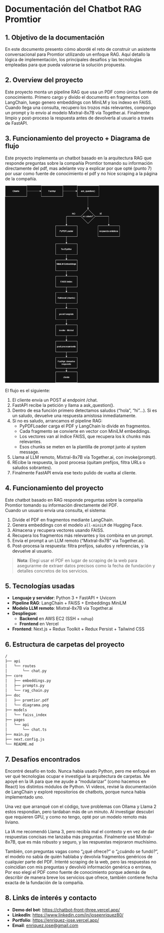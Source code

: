 # Documentación del Chatbot RAG Promtior

## 1. Objetivo de la documentación

En este documento presento cómo abordé el reto de construir un asistente conversacional para Promtior utilizando un enfoque RAG. Aquí detallo la lógica de implementación, los principales desafíos y las tecnologías empleadas para que pueda valorarse la solución propuesta.

## 2. Overview del proyecto

Este proyecto monta un pipeline RAG que usa un PDF como única fuente de conocimiento. Primero cargo y divido el documento en fragmentos con LangChain, luego genero embeddings con MiniLM y los indexo en FAISS. Cuando llega una consulta, recupero los trozos más relevantes, compongo un prompt y lo envío al modelo Mixtral-8x7B vía Together.ai. Finalmente limpio y post-proceso la respuesta antes de devolverla al usuario a través de FastAPI.


## 3. Funcionamiento del proyecto + Diagrama de flujo 
Este proyecto implementa un chatbot basado en la arquitectura RAG que responde preguntas sobre la compañía Promtior tomando su información directamente del pdf, mas adelante voy a explicar por que opté (punto 7) por usar como fuente de conocimiento el pdf y no hice scraping a la página de la compañía. 

![Diagrama de flujo del pipeline RAG](doc/diagrama.png)

El flujo es el siguiente:

1. El cliente envía un POST al endpoint /chat.
2. FastAPI recibe la petición y llama a ask_question().
3. Dentro de esa función primero detectamos saludos (“hola”, “hi”…). Si es un saludo, devuelve una respuesta amistosa inmediatamente.
4. Si no es saludo, arrancamos el pipeline RAG:
   - PyPDFLoader carga el PDF y LangChain lo divide en fragmentos.
   - Cada fragmento se convierte en vector con MiniLM embeddings.
   - Los vectores van al índice FAISS, que recupera los k chunks más relevantes.
   - Esos chunks se meten en la plantilla de prompt junto al system message.
5. Llama al LLM remoto, Mixtral-8x7B vía Together.ai, con invoke(prompt).
6. REcibe la respuesta, la post procesa (quitam prefijos, filtra URLs o saludos sobrantes).
7. Finalmente FastAPI envía ese texto pulido de vuelta al cliente.

## 4. Funcionamiento del proyecto

Este chatbot basado en RAG responde preguntas sobre la compañía Promtior tomando su información directamente del PDF.  
Cuando un usuario envía una consulta, el sistema:

1. Divide el PDF en fragmentos mediante LangChain.
2. Genera embeddings con el modelo `all-miniLM` de Hugging Face.
3. Almacena y recupera vectores usando FAISS.
4. Recupera los fragmentos más relevantes y los combina en un prompt.
5. Envía el prompt a un LLM remoto (“Mixtral-8x7B” vía Together.ai).
6. Post-procesa la respuesta: filtra prefijos, saludos y referencias, y la devuelve al usuario.

> **Nota**: Elegí usar el PDF en lugar de scraping de la web para asegurarme de extraer datos precisos como la fecha de fundación y detalles concretos de los servicios.

## 5. Tecnologías usadas

- **Lenguaje y servidor**: Python 3 + FastAPI + Uvicorn
- **Pipeline RAG**: LangChain + FAISS + Embeddings MiniLM
- **Modelo LLM remoto**: Mixtral-8x7B vía Together.ai
- **Despliegue**:
  - **Backend** en AWS EC2 (SSH + `nohup`)
  - **Frontend** en Vercel
- **Frontend**: Next.js + Redux Toolkit + Redux Persist + Tailwind CSS

## 6. Estructura de carpetas del proyecto

```text
/
├── api
│   └── routes
│       └── chat.py
├── core
│   ├── embeddings.py
│   ├── prompts.py
│   └── rag_chain.py
├── doc
│   ├── promtior.pdf
│   └── diagrama.png
├── models
│   └── faiss_index
├── pages
│   └── api
│       └── chat.ts
├── main.py
├── next.config.js
└── README.md
```

## 7. Desafíos encontrados

Encontré desafío en todo. Nunca había usado Python, pero me enfoqué en ver qué tecnologías ocupar e investigué la arquitectura de carpetas. Me apoyé en la IA para que me ayude  a “modularizar” (como hacemos en React) los distintos módulos de Python. Vi videos, revisé la documentación de LangChain y exploré repositorios de chatbots, porque nunca había implementado uno.

Una vez que arranqué con el código, tuve problemas con Ollama y Llama 2 estos respondían, pero tardaban más de un minuto. Al investigar descubrí que requieren GPU, y como no tengo, opté por un modelo remoto más liviano.

La IA me recomendó Llama 3, pero recibía mal el contexto y en vez de dar respuestas concisas me lanzaba más preguntas. Finalmente usé Mixtral-8x7B, que es más robusto y seguro, y las respuestas mejoraron muchísimo.

También, con preguntas vagas como “¿qué ofrece?” o “¿cuándo se fundó?”, el modelo no sabía de quién hablaba y devolvía fragmentos genéricos de cualquier parte del PDF.
Intenté scraping de la web, pero las respuestas no coincidían con mis preguntas y devolvió información genérica o errónea, Por eso elegí el PDF como fuente de conocimiento porque además de describir de manera breve los servicios que ofrece, también contiene fecha exacta de la fundación de la compañía.


## 8. Links de interés y contacto

- **Demo del bot**: https://chatbot-front-three.vercel.app/
- **LinkedIn**: https://www.linkedin.com/in/joseenriquez80/
- **Portfolio**: https://enriquez-jose.vercel.app/
- **Email**: enriquez.jose@gmail.com
